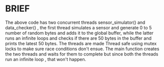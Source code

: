 # BRIEF
The above code has two concurrent threads sensor_simulator() and data_checker() , the first thread simulates a sensor and generate 0 to 5 number of random bytes and adds it to the global buffer, while the latter runs an infinite loops and checks if there are 50 bytes in the buffer and prints the latest 50 bytes.
The threads are made Thread safe using mutex locks to make sure race conditions don't ensue.
The main function creates the two threads and waits for them to complete but since both the threads run an infinite loop , that won't happen.
